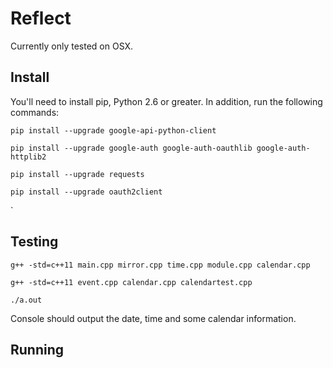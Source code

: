 # Reflect

Currently only tested on OSX.

## Install

You'll need to install pip, Python 2.6 or greater.
In addition, run the following commands:

```
pip install --upgrade google-api-python-client

pip install --upgrade google-auth google-auth-oauthlib google-auth-httplib2

pip install --upgrade requests

pip install --upgrade oauth2client
```
`

## Testing

```
g++ -std=c++11 main.cpp mirror.cpp time.cpp module.cpp calendar.cpp

g++ -std=c++11 event.cpp calendar.cpp calendartest.cpp

./a.out
```
Console should output the date, time and some calendar information.

## Running
